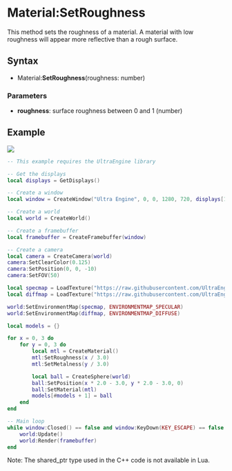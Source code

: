 # Material:SetRoughness

This method sets the roughness of a material. A material with low roughness will appear more reflective than a rough surface.

## Syntax

- Material:**SetRoughness**(roughness: number)

### Parameters

- **roughness**: surface roughness between 0 and 1 (number)

## Example

![](https://raw.githubusercontent.com/UltraEngine/Documentation/master/Images/material_setroughness.jpg)

```lua
-- This example requires the UltraEngine library

-- Get the displays
local displays = GetDisplays()

-- Create a window
local window = CreateWindow("Ultra Engine", 0, 0, 1280, 720, displays[1], WINDOW_CENTER | WINDOW_TITLEBAR)

-- Create a world
local world = CreateWorld()

-- Create a framebuffer
local framebuffer = CreateFramebuffer(window)

-- Create a camera
local camera = CreateCamera(world)
camera:SetClearColor(0.125)
camera:SetPosition(0, 0, -10)
camera:SetFOV(50)

local specmap = LoadTexture("https://raw.githubusercontent.com/UltraEngine/Documentation/master/Assets/Materials/Environment/Storm/specular.dds")
local diffmap = LoadTexture("https://raw.githubusercontent.com/UltraEngine/Documentation/master/Assets/Materials/Environment/Storm/diffuse.dds")

world:SetEnvironmentMap(specmap, ENVIRONMENTMAP_SPECULAR)
world:SetEnvironmentMap(diffmap, ENVIRONMENTMAP_DIFFUSE)

local models = {}

for x = 0, 3 do
    for y = 0, 3 do
        local mtl = CreateMaterial()
        mtl:SetRoughness(x / 3.0)
        mtl:SetMetalness(y / 3.0)

        local ball = CreateSphere(world)
        ball:SetPosition(x * 2.0 - 3.0, y * 2.0 - 3.0, 0)
        ball:SetMaterial(mtl)
        models[#models + 1] = ball
    end
end

-- Main loop
while window:Closed() == false and window:KeyDown(KEY_ESCAPE) == false do
    world:Update()
    world:Render(framebuffer)
end
```

Note: The shared_ptr type used in the C++ code is not available in Lua.